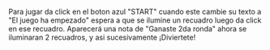 Para jugar da click en el boton azul "START" cuando este cambie su texto a "El juego ha empezado" espera a que se ilumine un recuadro luego da click en ese recuadro.
Aparecerá una nota de "Ganaste 2da ronda" ahora se iluminaran 2 recuadros, y asi sucesivamente ¡Diviertete!
